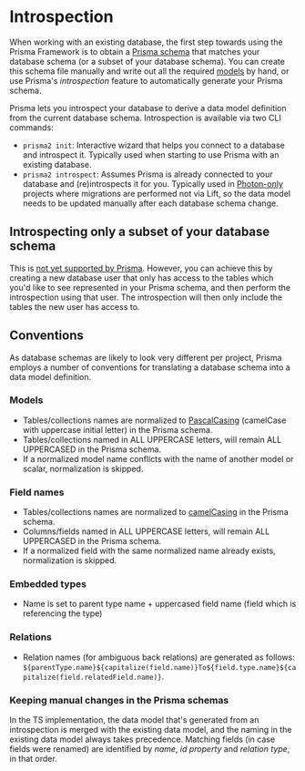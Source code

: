 # Introspection

When working with an existing database, the first step towards using the Prisma Framework is to obtain a [Prisma schema](./prisma-schema-file.md) that matches your database schema (or a subset of your database schema). You can create this schema file manually and write out all the required [models](./data-modeling.md#models) by hand, or use Prisma's _introspection_ feature to automatically generate your Prisma schema. 

Prisma lets you introspect your database to derive a data model definition from the current database schema. Introspection is available via two CLI commands:

- `prisma2 init`: Interactive wizard that helps you connect to a database and introspect it. Typically used when starting to use Prisma with an existing database.
- `prisma2 introspect`: Assumes Prisma is already connected to your database and (re)introspects it for you. Typically used in [Photon-only](./photon/use-only-photon.md) projects where migrations are performed not via Lift, so the data model needs to be updated manually after each database schema change.

## Introspecting only a subset of your database schema

This is [not yet supported by Prisma](https://github.com/prisma/prisma2/issues/807). However, you can achieve this by creating a new database user that only has access to the tables which you'd like to see represented in your Prisma schema, and then perform the introspection using that user. The introspection will then only include the tables the new user has access to.

## Conventions

As database schemas are likely to look very different per project, Prisma employs a number of conventions for translating a database schema into a data model definition.

### Models

- Tables/collections names are normalized to [PascalCasing](http://wiki.c2.com/?PascalCase) (camelCase with uppercase initial letter) in the Prisma schema.
- Tables/collections named in ALL UPPERCASE letters, will remain ALL UPPERCASED in the Prisma schema.
- If a normalized model name conflicts with the name of another model or scalar, normalization is skipped.

### Field names

- Tables/collections names are normalized to [camelCasing](http://wiki.c2.com/?CamelCase) in the Prisma schema.
- Columns/fields named in ALL UPPERCASE letters, will remain ALL UPPERCASED in the Prisma schema.
- If a normalized field with the same normalized name already exists, normalization is skipped.

### Embedded types

- Name is set to parent type name + uppercased field name (field which is referencing the type)

### Relations

- Relation names (for ambiguous back relations) are generated as follows: `${parentType.name}${capitalize(field.name)}To${field.type.name}${capitalize(field.relatedField.name)}`.

### Keeping manual changes in the Prisma schemas

In the TS implementation, the data model that's generated from an introspection is merged with the existing data model, and the naming in the existing data model always takes precedence. Matching fields (in case fields were renamed) are identified by _name_, _id property_ and _relation type_, in that order.
